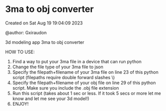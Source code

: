 # 3ma to obj converter

Created on Sat Aug 19 19:04:09 2023

@author: Gxiraudon

3d modeling app 3ma to obj converter

HOW TO USE:
    
1. Find a way to put your 3ma file in a device that can run python
2. Change the file type of your 3ma file to json
3. Specify the filepath+filename of your 3ma file on line 23 of this python script (filepaths require double forward slashes \\)
4. Specify the filepath+filename of your obj file on line 29 of this python script. Make sure you include the .obj file extension
5. Run this script (takes about 1 sec or less. If it took 5 secs or more let me know and let me see your 3d model!)
6. ENJOY!
